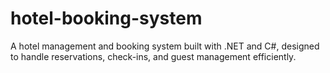 # hotel-booking-system
A hotel management and booking system built with .NET and C#, designed to handle reservations, check-ins, and guest management efficiently.
